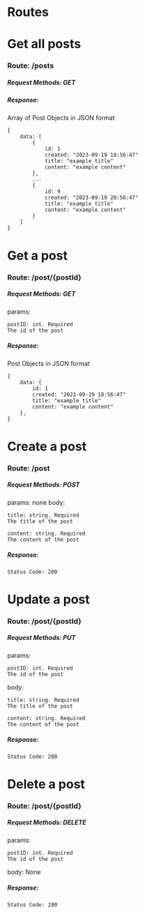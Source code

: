 # Routes

# Get all posts

### Route: /posts

##### Request Methods: GET

##### Response:

Array of Post Objects in JSON format

```
{
    data: [
        {
            id: 1
            created: "2023-09-19 18:56:47"
            title: "example title"
            content: "example content"
        },
        ...
        {
            id: 9
            created: "2023-09-19 20:56:47"
            title: "example title"
            content: "example content"
        }
    ]
}
```

# Get a post

### Route: /post/{postId}

##### Request Methods: GET

params:

```
postID: int. Required
The id of the post
```

##### Response:

Post Objects in JSON format

```
{
    data: {
        id: 1
        created: "2023-09-19 18:56:47"
        title: "example title"
        content: "example content"
    },
}
```

# Create a post

### Route: /post

##### Request Methods: POST

params: none
body:

```
title: string. Required
The title of the post

content: string. Required
The content of the post
```

##### Response:

```
Status Code: 200
```

# Update a post

### Route: /post/{postId}

##### Request Methods: PUT

params:

```
postID: int. Required
The id of the post
```

body:

```
title: string. Required
The title of the post

content: string. Required
The content of the post
```

##### Response:

```
Status Code: 200
```

# Delete a post

### Route: /post/{postId}

##### Request Methods: DELETE

params:

```
postID: int. Required
The id of the post
```

body: None

##### Response:

```
Status Code: 200
```
